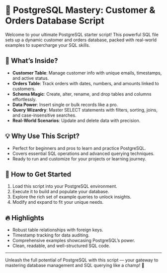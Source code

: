 # 🚀 PostgreSQL Mastery: Customer & Orders Database Script

Welcome to your ultimate PostgreSQL starter script! This powerful SQL file sets up a dynamic customer and orders database, packed with real-world examples to supercharge your SQL skills.

## 🎯 What’s Inside?

- **Customer Table**: Manage customer info with unique emails, timestamps, and active status.
- **Orders Table**: Track orders with dates, numbers, and amounts linked to customers.
- **Schema Magic**: Create, alter, rename, and drop tables and columns effortlessly.
- **Data Power**: Insert single or bulk records like a pro.
- **Query Wizardry**: Master SELECT statements with filters, sorting, joins, and case-insensitive searches.
- **Real-World Scenarios**: Update and delete data with precision.

## 💡 Why Use This Script?

- Perfect for beginners and pros to learn and practice PostgreSQL.
- Covers essential SQL operations and advanced querying techniques.
- Ready to run and customize for your projects or learning journey.

## 🚀 How to Get Started

1. Load this script into your PostgreSQL environment.
2. Execute it to build and populate your database.
3. Explore the rich set of example queries to unlock insights.
4. Modify and expand to fit your unique needs.

## 🔥 Highlights

- Robust table relationships with foreign keys.
- Timestamp tracking for data auditing.
- Comprehensive examples showcasing PostgreSQL’s power.
- Clean, readable, and well-structured SQL code.

---

Unleash the full potential of PostgreSQL with this script — your gateway to mastering database management and SQL querying like a champ! 🎉
